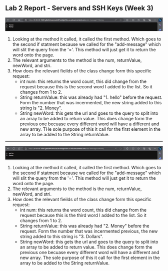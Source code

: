 ## Lab 2 Report - Servers and SSH Keys (Week 3)

![Image](https://raw.githubusercontent.com/viviantran706/cse15l-lab-report/main/Screenshot%202023-10-18%20190330.png)
1. Looking at the method it called, it called the first method. Which goes to the second if statment because we called for the
 "add-message" which will slit the query from the '='. This method will just get it to return the word onto the page.
2. The relevant arguments to the method is the num, returnValue, newWord, and stri.
3. How does the relevant fieilds of the class change form this specific request:
   - int num: this returns the word count, this did change from the request because this is the second word I added to the list.
     So it changes from 1 to 2.
   - String returnValue: this was already had "1. hello" before the request. Form the number that was incermented, the new string
     added to this string is "2. Money".
   - String newWord: this gets the url and goes to the query to split into an array to be added to return value. This does
     change form the previous one becuase every different word will have a different and new array. THe sole purpose of this it
     call for the first element in the array to be added to the String returnValue.

------------------------------------------------------------------------------

![Image](https://raw.githubusercontent.com/viviantran706/cse15l-lab-report/main/Screenshot%202023-10-18%20190330.png)
1. Looking at the method it called, it called the first method. Which goes to the second if statment because we called for the
 "add-message" which will slit the query from the '='. This method will just get it to return the word onto the page.
2. The relevant arguments to the method is the num, returnValue, newWord, and stri.
3. How does the relevant fieilds of the class change form this specific request:
   - int num: this returns the word count, this did change from the request because this is the third word I added to the list.
     So it changes from 1 to 2.
   - String returnValue: this was already had "2. Money" before the request. Form the number that was incermented previous, the new string
     added to this string is "3. Dollars".
   - String newWord: this gets the url and goes to the query to split into an array to be added to return value. This does
     change form the previous one becuase every different word will have a different and new array. The sole purpose of this it
     call for the first element in the array to be added to the String returnValue.


